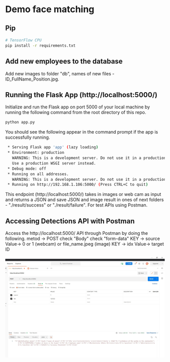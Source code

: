 # Demo face matching
## Pip
```bash
# TensorFlow CPU
pip install -r requirements.txt
```
## Add new employees to the database 
Add new images to folder "db", names of new files - ID_FullName_Position.jpg.
## Running the Flask App (http://localhost:5000/)
Initialize and run the Flask app on port 5000 of your local machine by running the following command from the root directory of this repo.
```bash
python app.py
```
You should see the following appear in the command prompt if the app is successfully running.
```bash
 * Serving Flask app 'app' (lazy loading)
 * Environment: production
   WARNING: This is a development server. Do not use it in a production deployment.
   Use a production WSGI server instead.
 * Debug mode: off
 * Running on all addresses.
   WARNING: This is a development server. Do not use it in a production deployment.
 * Running on http://192.168.1.106:5000/ (Press CTRL+C to quit)
```
 This endpoint (http://localhost:5000/) takes in images or web cam as input and returns a JSON and save JSON and image result in ones of next folders - "./result/success" or "./result/failure".
For test APIs using Postman.
## Accessing Detections API with Postman 
Access the http://localhost:5000/ API through Postman by doing the following.
metod -> POST
check "Body"
check "form-data"
KEY -> source Value-> 0 or 1 (webcam) or file_name.jpeg (image)
KEY -> idx Value-> target ID

![response](https://github.com/shubinss/face_matching/blob/4f127743f652bcf5899116c1c2b330d85e7373db/postman_access.jpeg)

